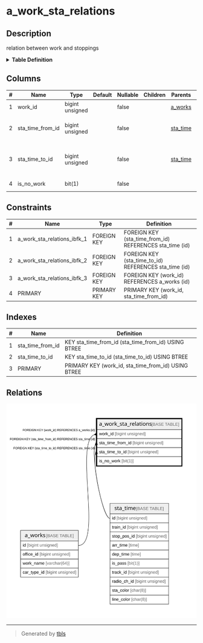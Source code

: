 # a_work_sta_relations

## Description

relation between work and stoppings

<details>
<summary><strong>Table Definition</strong></summary>

```sql
CREATE TABLE `a_work_sta_relations` (
  `work_id` bigint unsigned NOT NULL COMMENT 'target work id',
  `sta_time_from_id` bigint unsigned NOT NULL COMMENT 'target origin station arrive/departure time record id',
  `sta_time_to_id` bigint unsigned NOT NULL COMMENT 'target destination station arrive/departure time record id',
  `is_no_work` bit(1) NOT NULL COMMENT 'whether the work is phoresis',
  PRIMARY KEY (`work_id`,`sta_time_from_id`),
  KEY `sta_time_from_id` (`sta_time_from_id`),
  KEY `sta_time_to_id` (`sta_time_to_id`),
  CONSTRAINT `a_work_sta_relations_ibfk_1` FOREIGN KEY (`sta_time_from_id`) REFERENCES `sta_time` (`id`),
  CONSTRAINT `a_work_sta_relations_ibfk_2` FOREIGN KEY (`sta_time_to_id`) REFERENCES `sta_time` (`id`),
  CONSTRAINT `a_work_sta_relations_ibfk_3` FOREIGN KEY (`work_id`) REFERENCES `a_works` (`id`) ON DELETE CASCADE
) ENGINE=InnoDB DEFAULT CHARSET=utf8mb4 COLLATE=utf8mb4_0900_ai_ci COMMENT='relation between work and stoppings'
```

</details>

## Columns

| # | Name | Type | Default | Nullable | Children | Parents | Comment |
| - | ---- | ---- | ------- | -------- | -------- | ------- | ------- |
| 1 | work_id | bigint unsigned |  | false |  | [a_works](a_works.md) | target work id |
| 2 | sta_time_from_id | bigint unsigned |  | false |  | [sta_time](sta_time.md) | target origin station arrive/departure time record id |
| 3 | sta_time_to_id | bigint unsigned |  | false |  | [sta_time](sta_time.md) | target destination station arrive/departure time record id |
| 4 | is_no_work | bit(1) |  | false |  |  | whether the work is phoresis |

## Constraints

| # | Name | Type | Definition |
| - | ---- | ---- | ---------- |
| 1 | a_work_sta_relations_ibfk_1 | FOREIGN KEY | FOREIGN KEY (sta_time_from_id) REFERENCES sta_time (id) |
| 2 | a_work_sta_relations_ibfk_2 | FOREIGN KEY | FOREIGN KEY (sta_time_to_id) REFERENCES sta_time (id) |
| 3 | a_work_sta_relations_ibfk_3 | FOREIGN KEY | FOREIGN KEY (work_id) REFERENCES a_works (id) |
| 4 | PRIMARY | PRIMARY KEY | PRIMARY KEY (work_id, sta_time_from_id) |

## Indexes

| # | Name | Definition |
| - | ---- | ---------- |
| 1 | sta_time_from_id | KEY sta_time_from_id (sta_time_from_id) USING BTREE |
| 2 | sta_time_to_id | KEY sta_time_to_id (sta_time_to_id) USING BTREE |
| 3 | PRIMARY | PRIMARY KEY (work_id, sta_time_from_id) USING BTREE |

## Relations

![er](a_work_sta_relations.svg)

---

> Generated by [tbls](https://github.com/k1LoW/tbls)
